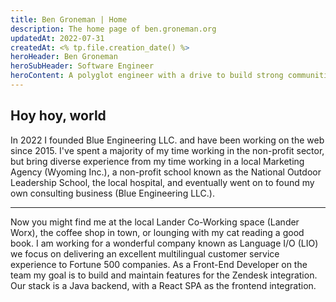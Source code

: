 ```yaml
---
title: Ben Groneman | Home
description: The home page of ben.groneman.org
updatedAt: 2022-07-31
createdAt: <% tp.file.creation_date() %>
heroHeader: Ben Groneman
heroSubHeader: Software Engineer
heroContent: A polyglot engineer with a drive to build strong communities centered around data-informed and simple technology solutions. I bring diverse experience in web development, consulting, marketing, and IT.
---
```


## Hoy hoy, world

In 2022 I founded Blue Engineering LLC. and have been working on the web since 2015. I've spent a majority of my time working in the non-profit sector, but bring diverse experience from my time working in a local Marketing Agency (Wyoming Inc.), a non-profit school known as the National Outdoor Leadership School, the local hospital, and eventually went on to found my own consulting business (Blue Engineering LLC.).

---

Now you might find me at the local Lander Co-Working space (Lander Worx), the coffee shop in town, or lounging with my cat reading a good book. I am working for a wonderful company known as Language I/O (LIO) we focus on delivering an excellent multilingual customer service experience to Fortune 500 companies. As a Front-End Developer on the team my goal is to build and maintain features for the Zendesk integration. Our stack is a Java backend, with a React SPA as the frontend integration.

